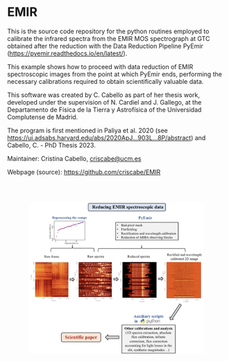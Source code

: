 # EMIR

This is the source code repository for the python routines employed to calibrate the infrared spectra from the EMIR MOS spectrograph at GTC obtained after the reduction with the Data Reduction Pipeline PyEmir (https://pyemir.readthedocs.io/en/latest/).


This example shows how to proceed with data reduction of EMIR spectroscopic images from the point at which PyEmir ends, performing the necessary calibrations required to obtain scientifically valuable data.

This software was created by C. Cabello as part of her thesis work, developed under the supervision of N. Cardiel and J. Gallego, at the Departamento de Física de la Tierra y Astrofísica of the Universidad Complutense de Madrid.

The program is first mentioned in Paliya et al. 2020 (see https://ui.adsabs.harvard.edu/abs/2020ApJ...903L...8P/abstract) and Cabello, C. - PhD Thesis 2023.

Maintainer: Cristina Cabello, criscabe@ucm.es 

Webpage (source): https://github.com/criscabe/EMIR

<br/><br/>


<p align="center">
<img src="images/EMIR_pic.png" width="80%">
</p>
